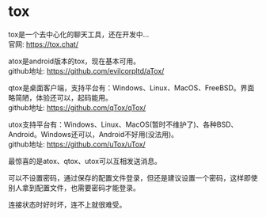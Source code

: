 # tox

tox是一个去中心化的聊天工具，还在开发中...  
官网: https://tox.chat/  

atox是android版本的tox，现在基本可用。  
github地址: https://github.com/evilcorpltd/aTox/  

qtox是桌面客户端，支持平台有：Windows、Linux、MacOS、FreeBSD。界面略简陋，体验还可以，起码能用。  
github地址: https://github.com/qTox/qTox/  

utox支持平台有：Windows、Linux、MacOS(暂时不维护了)、各种BSD、Android。Windows还可以，Android不好用(没法用)。  
github地址: https://github.com/uTox/uTox/  

最惊喜的是atox、qtox、utox可以互相发送消息。  

可以不设置密码，通过保存的配置文件登录，但还是建议设置一个密码，这样即使别人拿到配置文件，也需要密码才能登录。  

连接状态时好时坏，连不上就很难受。  
